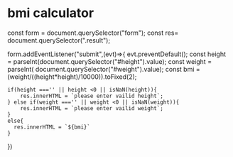 # bmi calculator



const form = document.querySelector("form");
const res= document.querySelector(".result");

form.addEventListener("submit",(evt)=>{
    evt.preventDefault();
    const height = parseInt(document.querySelector("#height").value);
    const weight = parseInt( document.querySelector("#weight").value);
    const bmi = (weight/((height*height)/10000)).toFixed(2);


    if(height ==='' || height <0 || isNaN(height)){
        res.innerHTML = `please enter vailid height`;
    } else if(weight ==='' || weight <0 || isNaN(weight)){
        res.innerHTML = `please enter vailid weight`;
    }
    else{
      res.innerHTML = `${bmi}`
    }

})